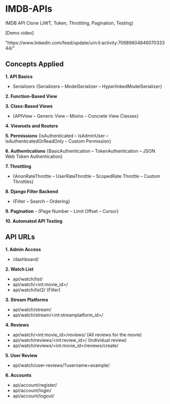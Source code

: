 # IMDB-APIs
IMDB API Clone (JWT, Token, Throttling, Pagination, Testing)
<p>[Demo video]</p> "https://www.linkedin.com/feed/update/urn:li:activity:7068960484607033344/"

## Concepts Applied
**1. API Basics**
   - Serializers {Serializers – ModelSerializer – HyperlinkedModelSerializer}

**2. Function-Based View**

**3. Class-Based Views**
   - {APIView – Generic View – Mixins – Concrete View Classes}

**4. Viewsets and Routers**

**5. Permissions**
   {IsAuthenticated – IsAdminUser – IsAuthenticatedOrReadOnly – Custom Permission}

**6. Authentications**
   {BasicAuthentication – TokenAuthentication – JSON Web Token Authentication}

**7. Throttling**
   - {AnonRateThrottle – UserRateThrottle – ScopedRate Throttle – Custom Throttles}

**8. Django Filter Backend**
   - {Filter – Search – Ordering}

**9. Pagination**
    - {Page Number – Limit Offset – Cursor}
  
**10. Automated API Testing**

## API URLs
**1. Admin Access**
   - /dashboard/
   
**2. Watch List**
   - api/watch/list/
   - api/watch/\<int:movie_id>/
   - api/watch/list2/ (Filter)
 
**3. Stream Platforms**
   - api/watch/stream/
   - api/watch/stream/\<int:streamplatform_id>/

**4. Reviews**
   - api/watch/\<int:movie_id>/reviews/ (All reviews for the movie)
   - api/watch/reviews/\<int:review_id>/ (Individual review)
   - api/watch/reviews/\<int:movie_id>/reviews/create/

**5. User Review**
   - api/watch/user-reviews/?username=example/ 

**6. Accounts**
   - api/account/register/
   - api/account/login/
   - api/account/logout/

